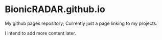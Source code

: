 # BionicRADAR.github.io

My github pages repository; Currently just a page linking to my projects.

I intend to add more content later.

